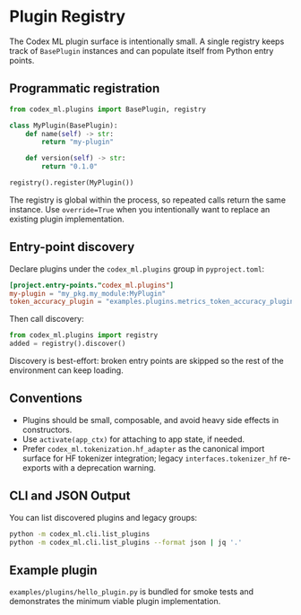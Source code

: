 # Plugin Registry

The Codex ML plugin surface is intentionally small. A single registry keeps track of
`BasePlugin` instances and can populate itself from Python entry points.

## Programmatic registration

```python
from codex_ml.plugins import BasePlugin, registry

class MyPlugin(BasePlugin):
    def name(self) -> str:
        return "my-plugin"

    def version(self) -> str:
        return "0.1.0"

registry().register(MyPlugin())
```

The registry is global within the process, so repeated calls return the same instance.
Use `override=True` when you intentionally want to replace an existing plugin implementation.

## Entry-point discovery

Declare plugins under the `codex_ml.plugins` group in `pyproject.toml`:

```toml
[project.entry-points."codex_ml.plugins"]
my-plugin = "my_pkg.my_module:MyPlugin"
token_accuracy_plugin = "examples.plugins.metrics_token_accuracy_plugin:TokenAccuracyPlugin"
```

Then call discovery:

```python
from codex_ml.plugins import registry
added = registry().discover()
```

Discovery is best-effort: broken entry points are skipped so the rest of the environment can keep loading.

## Conventions
- Plugins should be small, composable, and avoid heavy side effects in constructors.
- Use `activate(app_ctx)` for attaching to app state, if needed.
- Prefer `codex_ml.tokenization.hf_adapter` as the canonical import surface for HF tokenizer integration; legacy `interfaces.tokenizer_hf` re-exports with a deprecation warning.

## CLI and JSON Output
You can list discovered plugins and legacy groups:
```bash
python -m codex_ml.cli.list_plugins
python -m codex_ml.cli.list_plugins --format json | jq '.'
```

## Example plugin

`examples/plugins/hello_plugin.py` is bundled for smoke tests and demonstrates the minimum viable plugin implementation.
